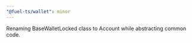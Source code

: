 ```yaml
---
"@fuel-ts/wallet": minor
---
```


Renaming BaseWalletLocked class to Account while abstracting common code.
